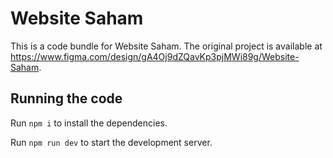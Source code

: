 
  # Website Saham

  This is a code bundle for Website Saham. The original project is available at https://www.figma.com/design/gA4Oj9dZQavKp3pjMWi89g/Website-Saham.

  ## Running the code

  Run `npm i` to install the dependencies.

  Run `npm run dev` to start the development server.
  